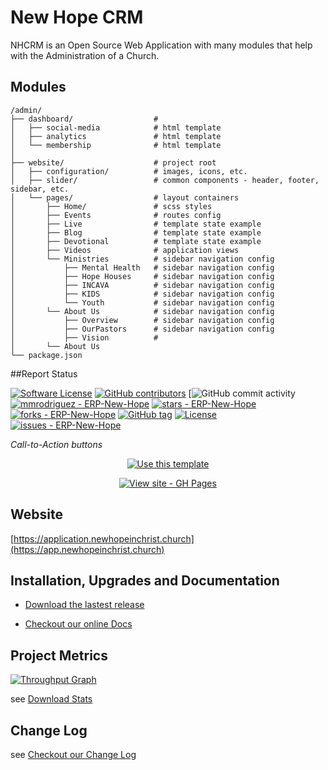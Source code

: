 
# New Hope CRM

NHCRM is an Open Source Web Application with many modules that help with the Administration of a Church.


## Modules

```
/admin/
├── dashboard/                  #
│   ├── social-media            # html template
│   ├── analytics               # html template
│   └── membership              # html template
│
├── website/                    # project root
│   ├── configuration/          # images, icons, etc.
│   ├── slider/                 # common components - header, footer, sidebar, etc.
│   └── pages/                  # layout containers
│       ├── Home/               # scss styles
│       ├── Events              # routes config
│       ├── Live                # template state example 
│       ├── Blog                # template state example 
│       ├── Devotional          # template state example 
│       ├── Videos              # application views
│       └── Ministries          # sidebar navigation config
│           ├── Mental Health   # sidebar navigation config
│           ├── Hope Houses     # sidebar navigation config
│           ├── INCAVA          # sidebar navigation config
│           ├── KIDS            # sidebar navigation config
│           └── Youth           # sidebar navigation config
│       └── About Us            # sidebar navigation config
│           ├── Overview        # sidebar navigation config
│           ├── OurPastors      # sidebar navigation config
│           ├── Vision          #
│       └── About Us
└── package.json
```

##Report Status


[![Software License](https://img.shields.io/badge/license-MIT-brightgreen.svg?style=flat-square)](LICENSE)
[![GitHub contributors](https://img.shields.io/github/contributors/ERP-New-Hope/crm.svg)](#contributors-)
[![GitHub commit activity](https://img.shields.io/github/commit-activity/w/mmrodriguez1987/ERP-New-Hope.svg?style=plastic)
[![mmrodriguez - ERP-New-Hope](https://img.shields.io/static/v1?label=mmrodriguez&message=ERP-New-Hope&color=blue&logo=github)](https://github.com/mmrodriguez/ERP-New-Hope "Go to GitHub repo")
[![stars - ERP-New-Hope](https://img.shields.io/github/stars/mmrodriguez/ERP-New-Hope?style=social)](https://github.com/mmrodriguez/ERP-New-Hope)
[![forks - ERP-New-Hope](https://img.shields.io/github/forks/mmrodriguez/ERP-New-Hope?style=social)](https://github.com/mmrodriguez/ERP-New-Hope)
[![GitHub tag](https://img.shields.io/github/tag/mmrodriguez/ERP-New-Hope?include_prereleases=&sort=semver&color=blue)](https://github.com/mmrodriguez/ERP-New-Hope/releases/)
[![License](https://img.shields.io/badge/License-MIT-blue)](#license)
[![issues - ERP-New-Hope](https://img.shields.io/github/issues/mmrodriguez/ERP-New-Hope)](https://github.com/mmrodriguez/ERP-New-Hope/issues)

_Call-to-Action buttons_

<div align="center">

[![Use this template](https://img.shields.io/badge/Generate-Use_this_template-2ea44f?style=for-the-badge)](https://github.com/mmrodriguez/ERP-New-Hope/generate)

[![View site - GH Pages](https://img.shields.io/badge/View_site-GH_Pages-2ea44f?style=for-the-badge)](https://beta.newhopeinchrist.church)

</div>

## Website

[https://application.newhopeinchrist.church](https://app.newhopeinchrist.church)

## Installation, Upgrades and Documentation

* [Download the lastest release](https://github.com/mmrodriguez1987/nhcrm/releases/latest)

* [Checkout our online Docs](http://docs.application.newhopeinchrist.church)

## Project Metrics 

[![Throughput Graph](https://graphs.waffle.io/ChurchCRM/CRM/throughput.svg)](https://waffle.io/ChurchCRM/CRM/metrics/throughput)

see [Download Stats](http://www.somsubhra.com/github-release-stats/?username=churchcrm&repository=CRM)

##  Change Log

see [Checkout our Change Log](CHANGELOG.md)
